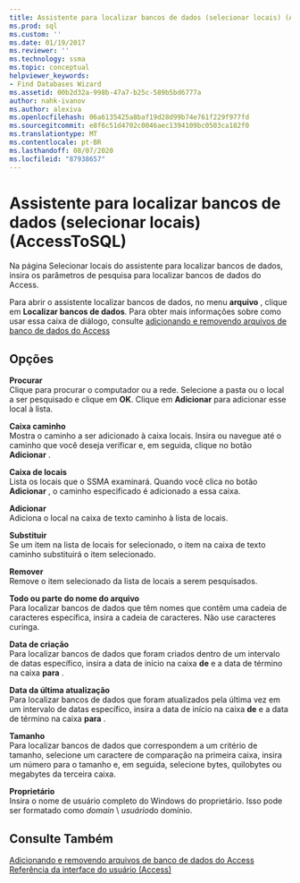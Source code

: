 ```yaml
---
title: Assistente para localizar bancos de dados (selecionar locais) (AccessToSQL) | Microsoft Docs
ms.prod: sql
ms.custom: ''
ms.date: 01/19/2017
ms.reviewer: ''
ms.technology: ssma
ms.topic: conceptual
helpviewer_keywords:
- Find Databases Wizard
ms.assetid: 00b2d32a-998b-47a7-b25c-589b5bd6777a
author: nahk-ivanov
ms.author: alexiva
ms.openlocfilehash: 06a6135425a8baf19d28d99b74e761f229f977fd
ms.sourcegitcommit: e8f6c51d4702c0046aec1394109bc0503ca182f0
ms.translationtype: MT
ms.contentlocale: pt-BR
ms.lasthandoff: 08/07/2020
ms.locfileid: "87938657"
---
```

# <a name="find-databases-wizard-select-locations-accesstosql"></a>Assistente para localizar bancos de dados (selecionar locais) (AccessToSQL)
Na página Selecionar locais do assistente para localizar bancos de dados, insira os parâmetros de pesquisa para localizar bancos de dados do Access.  
  
Para abrir o assistente localizar bancos de dados, no menu **arquivo** , clique em **Localizar bancos de dados**. Para obter mais informações sobre como usar essa caixa de diálogo, consulte [adicionando e removendo arquivos de banco de dados do Access](adding-and-removing-access-database-files-accesstosql.md)  
  
## <a name="options"></a>Opções  
**Procurar**  
Clique para procurar o computador ou a rede. Selecione a pasta ou o local a ser pesquisado e clique em **OK**. Clique em **Adicionar** para adicionar esse local à lista.  
  
**Caixa caminho**  
Mostra o caminho a ser adicionado à caixa locais. Insira ou navegue até o caminho que você deseja verificar e, em seguida, clique no botão **Adicionar** .  
  
**Caixa de locais**  
Lista os locais que o SSMA examinará. Quando você clica no botão **Adicionar** , o caminho especificado é adicionado a essa caixa.  
  
**Adicionar**  
Adiciona o local na caixa de texto caminho à lista de locais.  
  
**Substituir**  
Se um item na lista de locais for selecionado, o item na caixa de texto caminho substituirá o item selecionado.  
  
**Remover**  
Remove o item selecionado da lista de locais a serem pesquisados.  
  
**Todo ou parte do nome do arquivo**  
Para localizar bancos de dados que têm nomes que contêm uma cadeia de caracteres específica, insira a cadeia de caracteres. Não use caracteres curinga.  
  
**Data de criação**  
Para localizar bancos de dados que foram criados dentro de um intervalo de datas específico, insira a data de início na caixa **de** e a data de término na caixa **para** .  
  
**Data da última atualização**  
Para localizar bancos de dados que foram atualizados pela última vez em um intervalo de datas específico, insira a data de início na caixa **de** e a data de término na caixa **para** .  
  
**Tamanho**  
Para localizar bancos de dados que correspondem a um critério de tamanho, selecione um caractere de comparação na primeira caixa, insira um número para o tamanho e, em seguida, selecione bytes, quilobytes ou megabytes da terceira caixa.  
  
**Proprietário**  
Insira o nome de usuário completo do Windows do proprietário. Isso pode ser formatado como *domain* \\ *usuário*do domínio.  
  
## <a name="see-also"></a>Consulte Também  
[Adicionando e removendo arquivos de banco de dados do Access](adding-and-removing-access-database-files-accesstosql.md)  
[Referência da interface do usuário (Access)](https://msdn.microsoft.com/af24c303-4a41-449b-9c86-d6558a97e839)  
  
